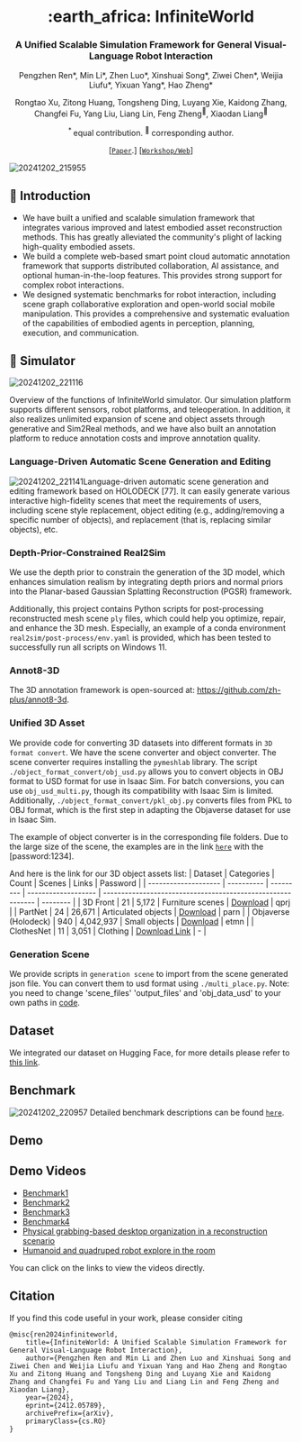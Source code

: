 <div align="center">
<h1> :earth_africa: InfiniteWorld </h1>
<h3>A Unified Scalable Simulation Framework for General Visual-Language Robot Interaction</h3>
    
Pengzhen Ren*, Min Li*, Zhen Luo*, Xinshuai Song*, Ziwei Chen*, Weijia Liufu*, Yixuan Yang*, Hao Zheng*

Rongtao Xu, Zitong Huang, Tongsheng Ding, Luyang Xie, Kaidong Zhang, Changfei Fu, Yang Liu, Liang Lin, Feng Zheng<sup>:email:</sup>, Xiaodan Liang<sup>:email:</sup>

<sup>* </sup>equal contribution.   <sup>:email:</sup> corresponding author.

[[`Paper`](https://arxiv.org/abs/2412.05789).]
[[`Workshop/Web`](https://smm-challenge.github.io/)]


</div>

![20241202_215955](https://gitee.com/pzhren/img/raw/master/img/202412022200214.png)

## :rocket: Introduction

* We have built a unified and scalable simulation framework that integrates various improved and latest embodied asset reconstruction methods. This has greatly alleviated the community's plight of lacking high-quality embodied assets.
* We build a complete web-based smart point cloud automatic annotation framework that supports distributed collaboration, AI assistance, and optional human-in-the-loop features. This provides strong support for complex robot interactions.
* We designed systematic benchmarks for robot interaction, including scene graph collaborative exploration and open-world social mobile manipulation. This provides a comprehensive and systematic evaluation of the capabilities of embodied agents in perception, planning, execution, and communication.

## :page_facing_up: Simulator
![20241202_221116](https://gitee.com/pzhren/img/raw/master/img/202412022211180.png)

Overview of the functions of InfiniteWorld simulator.  Our simulation platform supports different sensors, robot platforms, and teleoperation. In addition, it also realizes unlimited expansion of scene and object assets through generative and Sim2Real methods, and we have also built an annotation platform to reduce annotation costs and improve annotation quality.
### Language-Driven Automatic Scene Generation and Editing
![20241202_221141](https://gitee.com/pzhren/img/raw/master/img/202412022211858.png)Language-driven automatic scene generation and editing framework based on HOLODECK [77]. It can easily generate various interactive high-fidelity scenes that meet the requirements of users, including scene style replacement, object editing (e.g., adding/removing a  specific number of objects), and replacement (that is, replacing similar objects), etc.
### Depth-Prior-Constrained Real2Sim
We use the depth prior to constrain the generation of the 3D model, which enhances simulation realism by integrating depth priors and normal priors into the Planar-based Gaussian Splatting Reconstruction (PGSR) framework.

Additionally, this project contains Python scripts for post-processing reconstructed mesh scene `ply` files, which could help you optimize, repair, and enhance the 3D mesh. Especially, an example of a conda environment `real2sim/post-process/env.yaml` is provided, which has been tested to successfully run all scripts on Windows 11. 

### Annot8-3D

The 3D annotation framework is open-sourced at: https://github.com/zh-plus/annot8-3d.

### Unified 3D Asset

We provide code for converting 3D datasets into different formats in `3D format convert`. We have the scene converter and object converter. The scene converter requires installing the `pymeshlab` library. The script `./object_format_convert/obj_usd.py` allows you to convert objects in OBJ format to USD format for use in Isaac Sim. For batch conversions, you can use `obj_usd_multi.py`, though its compatibility with Isaac Sim is limited. Additionally, `./object_format_convert/pkl_obj.py` converts files from PKL to OBJ format, which is the first step in adapting the Objaverse dataset for use in Isaac Sim.

The example of object converter is in the corresponding file folders. Due to the large size of the scene, the examples are in the link [`here`](https://pan.baidu.com/s/1F3cvNVf9hZG3h7AOD4FM0g?pwd=1234 ) with the [password:1234].

And here is the link for our 3D object assets list:
| Dataset              | Categories | Count     | Scenes              | Links                                                       | Password |
| -------------------- | ---------- | --------- | ------------------- | ----------------------------------------------------------- | -------- |
| 3D Front             | 21         | 5,172     | Furniture scenes    | [Download](https://pan.baidu.com/s/1Hyhsw-nkgt4HgNNN1tfMIQ) | qprj     |
| PartNet              | 24         | 26,671    | Articulated objects | [Download](https://pan.baidu.com/s/1LPH-LKmYYoBu4sOvqUnzVA) | parn     |
| Objaverse (Holodeck) | 940        | 4,042,937 | Small objects       | [Download](https://pan.baidu.com/s/17BPY5CV5szfTSXDuVKPtPQ) | etmn     |
| ClothesNet           | 11         | 3,051     | Clothing            | [Download Link](https://sites.google.com/view/clothesnet/)  | -        |

### Generation Scene
We provide scripts in `generation scene` to import from the scene generated json file. You can convert them to usd format using `./multi_place.py`. Note: you need to change 'scene_files' 'output_files' and 'obj_data_usd' to your own paths in [code](https://github.com/pzhren/InfiniteWorld/blob/master/generation%20scene/multi_place.py#L189).

## Dataset

We integrated our dataset on Hugging Face, for more details please refer to [this link](https://huggingface.co/datasets/Starry123/InfiniteWorld).

## Benchmark

![20241202_220957](https://gitee.com/pzhren/img/raw/master/img/202412022210150.png)
Detailed benchmark descriptions can be found [`here`](/benchmark/readme.md).

## Demo

## Demo Videos
- [Benchmark1](https://www.bilibili.com/video/BV199rVYBEnf?)
- [Benchmark2](https://www.bilibili.com/video/BV1RXrVYuE8d?)
- [Benchmark3](https://www.bilibili.com/video/BV1FTNCedExu?)
- [Benchmark4](https://www.bilibili.com/video/BV1KbPdeKE1K?)
- [Physical grabbing-based desktop organization in a reconstruction scenario](/physics_grasp/Physical%20grabbing-based%20desktop%20organization%20in%20a%20reconstruction%20scenario.mp4)
- [Humanoid and quadruped robot explore in the room](https://www.bilibili.com/video/BV1Js8DzPE4P?)

You can click on the links to view the videos directly.
## Citation

If you find this code useful in your work, please consider citing

```shell
@misc{ren2024infiniteworld,
    title={InfiniteWorld: A Unified Scalable Simulation Framework for General Visual-Language Robot Interaction},
    author={Pengzhen Ren and Min Li and Zhen Luo and Xinshuai Song and Ziwei Chen and Weijia Liufu and Yixuan Yang and Hao Zheng and Rongtao Xu and Zitong Huang and Tongsheng Ding and Luyang Xie and Kaidong Zhang and Changfei Fu and Yang Liu and Liang Lin and Feng Zheng and Xiaodan Liang},
    year={2024},
    eprint={2412.05789},
    archivePrefix={arXiv},
    primaryClass={cs.RO}
}
